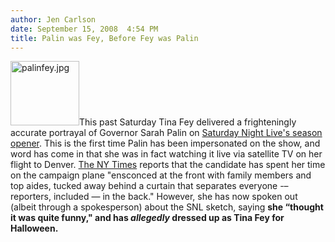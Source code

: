 ```yaml
---
author: Jen Carlson
date: September 15, 2008  4:54 PM
title: Palin was Fey, Before Fey was Palin
---
```


<p><img alt="palinfey.jpg" src="https://web.archive.org/web/20111117120129im_/http://gothamist.com/attachments/arts_jen/palinfey.jpg" width="110" height="103" class="right">This past Saturday Tina Fey delivered a frighteningly accurate portrayal of Governor Sarah Palin on <a href="https://web.archive.org/web/20111117120129/http://gothamist.com/2008/09/14/snl_is_back.php">Saturday Night Live&apos;s season opener</a>. This is the first time Palin has been impersonated on the show, and word has come in that she was in fact watching it live via satellite TV on her flight to Denver. <a href="https://web.archive.org/web/20111117120129/http://thecaucus.blogs.nytimes.com/2008/09/14/palin-on-fey-quite-funny/">The NY Times</a> reports that the candidate has spent her time on the campaign plane &quot;ensconced at the front with family members and top aides, tucked away behind a curtain that separates everyone -&#x2013; reporters, included &#x2014; in the back.&quot; However, she has now spoken out (albeit through a spokesperson) about the SNL sketch, saying <strong>she &#x201C;thought it was quite funny,&quot; and has <em>allegedly</em> dressed up as Tina Fey for Halloween.</strong></p>